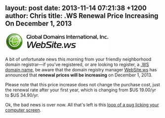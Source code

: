 layout: post
date: 2013-11-14 07:21:38 +1200
author: Chris
title: .WS Renewal Price Increasing On December 1, 2013
----

![main-logo.png](/media/2013-11-14-main-logo.png)

A bit of unfortunate news this morning from your friendly neighborhood domain registrar—if you've registered, or are looking to register, a [.WS domain name](https://iwantmyname.com/domains/ws-samoan-domain-name-registration-for-western-samoa), be aware that the domain registry manager [WebSite.ws](http://website.ws) has announced that **renewal prices will be increasing** on December 1, 2013.

Please note that this price increase does not change the purchase cost, just the renewal rate after your first year, which is changing from $US 19.00/yr to $US 34.90/yr.

Ok, the bad news is over now. All that's left is this [loop of a pug licking your computer screen](http://www.sanger.dk).

<!-- more -->